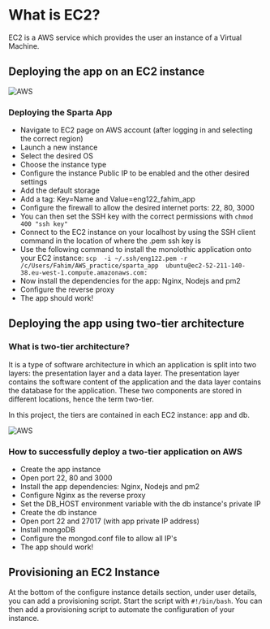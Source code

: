 # What is EC2?

EC2 is a AWS service which provides the user an instance of a Virtual Machine. 

## Deploying the app on an EC2 instance

![AWS](https://user-images.githubusercontent.com/99980305/185410653-905abb9c-7d31-4bad-99d5-8d9e256bbcee.png)

### Deploying the Sparta App

- Navigate to EC2 page on AWS account (after logging in and selecting the correct region)
- Launch a new instance
- Select the desired OS
- Choose the instance type
- Configure the instance Public IP to be enabled and the other desired settings
- Add the default storage
- Add a tag: Key=Name and Value=eng122_fahim_app
- Configure the firewall to allow the desired internet ports: 22, 80, 3000 
- You can then set the SSH key with the correct permissions with `chmod 400 "ssh key"`
- Connect to the EC2 instance on your localhost by using the SSH client command in the location of where the .pem ssh key is
- Use the following command to install the monolothic application onto your EC2 instance: `scp  -i ~/.ssh/eng122.pem -r /c/Users/Fahim/AWS_practice/sparta_app  ubuntu@ec2-52-211-140-38.eu-west-1.compute.amazonaws.com:`
- Now install the dependencies for the app: Nginx, Nodejs and pm2
- Configure the reverse proxy
- The app should work!

## Deploying the app using two-tier architecture

### What is two-tier architecture?

It is a type of software architecture in which an application is split into two layers: the presentation layer and a data layer. The presentation layer contains the software content of the application and the data layer contains the database for the application. These two components are stored in different locations, hence the term two-tier. 

In this project, the tiers are contained in each EC2 instance: app and db.

![AWS](https://user-images.githubusercontent.com/99980305/185652521-8c4f0188-0ea1-4090-b503-951f51283c9c.png)

### How to successfully deploy a two-tier application on AWS

- Create the app instance 
- Open port 22, 80 and 3000
- Install the app dependencies: Nginx, Nodejs and pm2
- Configure Nginx as the reverse proxy
- Set the DB_HOST environment variable with the db instance's private IP
- Create the db instance
- Open port 22 and 27017 (with app private IP address)
- Install mongoDB
- Configure the mongod.conf file to allow all IP's
- The app should work!

## Provisioning an EC2 Instance

At the bottom of the configure instance details section, under user details, you can add a provisioning script. Start the script with `#!/bin/bash`. You can then add a provisioning script to automate the configuration of your instance.

